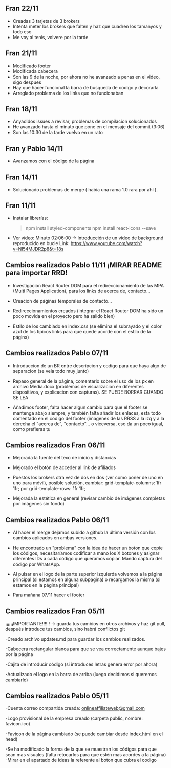 ## Fran 22/11

- Creadas 3 tarjetas de 3 brokers
- Intenta meter los brokers que falten y haz que cuadren los tamanyos y todo eso
- Me voy al tenis, volvere por la tarde

## Fran 21/11

- Modificado footer
- Modificada cabecera
- Son las 9 de la noche, por ahora no he avanzado a penas en el video, sigo despues
- Hay que hacer funcional la barra de busqueda de codigo y decorarla
- Arreglado problema de los links que no funcionaban

## Fran 18/11

- Anyadidos issues a revisar, problemas de compilacion solucionados
- He avanzado hasta el minuto que pone en el mensaje del commit (3:06)
- Son las 10:30 de la tarde vuelvo en un rato

## Fran y Pablo 14/11

- Avanzamos con el código de la página

## Fran 14/11

- Solucionado problemas de merge ( había una rama 1.0 rara por ahí ).

## Fran 11/11

- Instalar librerías:

  > npm install styled-components
  > npm install react-icons --save

- Ver vídeo:
  Minuto 02:06:00 -> Introducción de un video de background reproducido en bucle
  Link: https://www.youtube.com/watch?v=Nl54MJDR2p8&t=18s

## Cambios realizados Pablo 11/11 ¡MIRAR README para importar RRD!

- Investigación React Router DOM para el redireccionamiento de las MPA (Multi Pages Application), para los links de acerca de, contacto...

- Creacion de páginas temporales de contacto...

- Redireccionamientos creados (integrar el React Router DOM ha sido un poco movida en el proyecto pero ha salido bien)

- Estilo de los <a> cambiado en index.css (se elimina el subrayado y el color azul de los típicos links para que quede acorde con el estilo de la página)

## Cambios realizados Pablo 07/11

- Introduccion de un BR entre descripcion y codigo para que haya algo de separacion (se veia todo muy junto)

- Repaso general de la página, comentario sobre el uso de los px en archivo Media.docx (problemas de visualizacion en diferentes dispositivos, y explicacion con capturas). SE PUEDE BORRAR CUANDO SE LEA

- Añadimos footer, falta hacer algun cambio para que el footer se mantenga abajo siempre, y también falta añadir los enlaces, esta todo comentado en el codigo del footer (imagenes de las RRSS a la izq y a la derecha el "acerca de", "contacto"... o viceversa, eso da un poco igual, como prefieras tu

## Cambios realizados Fran 06/11

- Mejorada la fuente del texo de inicio y distancias

- Mejorado el botón de acceder al link de afiliados

- Puestos los brokers otra vez de dos en dos (ver como poner de uno en uno para móvil), posible solución, cambiar:
  grid-template-columns: 1fr 1fr; por grid-template-rows: 1fr 1fr;

- Mejorada la estética en general (revisar cambio de imágenes completas por imágenes sin fondo)

## Cambios realizados Pablo 06/11

- Al hacer el merge dejamos subido a github la última versión con los cambios aplicados en ambas versiones.

- He encontrado un "problema" con la idea de hacer un boton que copie los códigos, necesitaríamos codificar a mano los X botones y asignar diferentes IDs a cada código que queramos copiar. Mando captura del código por WhatsApp.

- Al pulsar en el logo de la parte superior izquierda volvemos a la página principal (si estamos en alguna subpagina) o recargamos la misma (si estamos en la página principal)

- Para mañana 07/11 hacer el footer

## Cambios realizados Fran 05/11

¡¡¡¡¡¡IMPORTANTE!!!!!! -> guarda tus cambios en otros archivos y haz git pull, después introduce tus cambios, sino habrá conflictos git

-Creado archivo updates.md para guardar los cambios realizados.

-Cabecera rectangular blanca para que se vea correctamente aunque bajes por la página

-Cajita de introducir código (si introduces letras genera error por ahora)

-Actualizado el logo en la barra de arriba (luego decidimos si queremos cambiarlo)

## Cambios realizados Pablo 05/11

-Cuenta correo compartida creada: onlineaffiliateweb@gmail.com

-Logo provisional de la empresa creado (carpeta public, nombre: favicon.ico)

-Favicon de la página cambiado (se puede cambiar desde index.html en el head)

-Se ha modificado la forma de la que se muestran los códigos para que sean mas visuales (falta retocarlos para que estén mas acordes a la página)
-Mirar en el apartado de ideas la referente al boton que cubra el codigo
